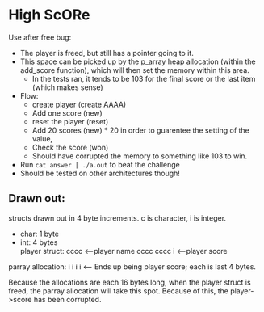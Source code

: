 # High ScORe

Use after free bug:
- The player is freed, but still has a pointer going to it. 
- This space can be picked up by the p_array heap allocation (within the add_score function), which will then set the memory within this area. 
    - In the tests ran, it tends to be 103 for the final score or the last item (which makes sense)
- Flow:
    - create player (create AAAA)
    - Add one score (new)
    - reset the player (reset)
    - Add 20 scores (new) * 20 in order to guarentee the setting of the value,
    - Check the score (won)
    - Should have corrupted the memory to something like 103 to win.
- Run `cat answer | ./a.out` to beat the challenge
- Should be tested on other architectures though!


## Drawn out: 

structs drawn out in 4 byte increments. c is character, i is integer. 
- char: 1 byte 
- int: 4 bytes  
player struct: 
    cccc <--player name
    cccc
    cccc
    i    <--player score 

parray allocation: 
    i
    i 
    i 
    i   <-- Ends up being player score; each is last 4 bytes.

Because the allocations are each 16 bytes long, when the player struct is freed, the parray allocation will take this spot. Because of this, the player->score has been corrupted.